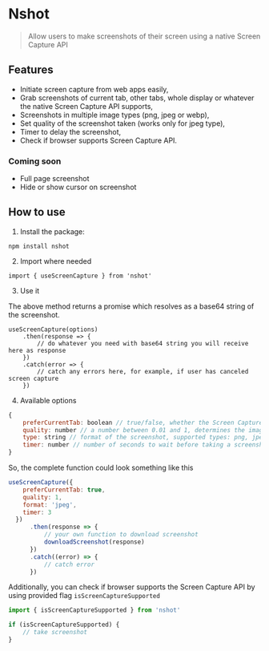 # Nshot

> Allow users to make screenshots of their screen using a native Screen Capture API

## Features

- Initiate screen capture from web apps easily, 
- Grab screenshots of current tab, other tabs, whole display or whatever the native Screen Capture API supports,
- Screenshots in multiple image types (png, jpeg or webp),
- Set quality of the screenshot taken (works only for jpeg type),
- Timer to delay the screenshot,
- Check if browser supports Screen Capture API.

### Coming soon

- Full page screenshot
- Hide or show cursor on screenshot

## How to use

1. Install the package:

``` 
npm install nshot
```

2. Import where needed

```
import { useScreenCapture } from 'nshot'
```

3. Use it

The above method returns a promise which resolves as a base64 string of the screenshot. 

``` 
useScreenCapture(options)
    .then(response => {
        // do whatever you need with base64 string you will receive here as response 
    })
    .catch(error => {
        // catch any errors here, for example, if user has canceled screen capture
    }) 
```

4. Available options

```javascript
{
    preferCurrentTab: boolean // true/false, whether the Screen Capture API should offer the current tab first
    quality: number // a number between 0.01 and 1, determines the image quality, works only on jpeg format
    type: string // format of the screenshot, supported types: png, jpeg and webp
    timer: number // number of seconds to wait before taking a screenshot. An overlay will be shown on top with countdown
}
```

So, the complete function could look something like this
```javascript
useScreenCapture({
    preferCurrentTab: true,
    quality: 1,
    format: 'jpeg',
    timer: 3
  })
      .then(response => {
          // your own function to download screenshot
          downloadScreenshot(response)
      })
      .catch((error) => {
          // catch error
      })
```

Additionally, you can check if browser supports the Screen Capture API by using provided flag `isScreenCaptureSupported`

```javascript
import { isScreenCaptureSupported } from 'nshot'

if (isScreenCaptureSupported) {
    // take screenshot
}
```
